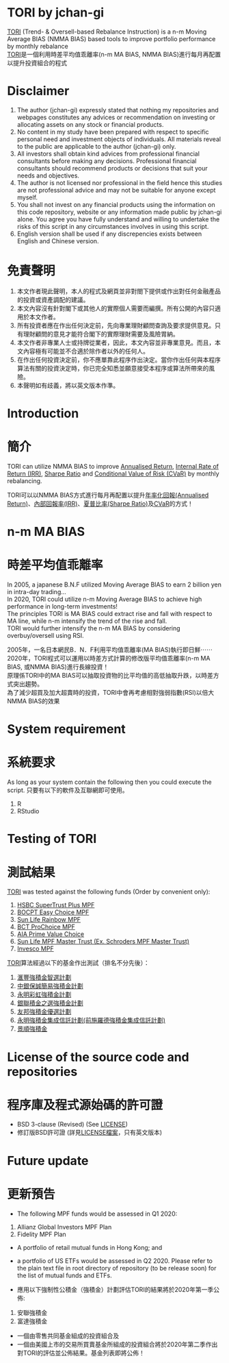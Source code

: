 # TORI by jchan-gi
 [TORI](https://jchan-gi.github.io/TORI/) (Trend- & Oversell-based Rebalance Instruction) is a n-m Moving Average BIAS (NMMA BIAS) based tools to improve portfolio performance by monthly rebalance    
 [TORI](https://jchan-gi.github.io/TORI/)是一個利用時差平均值乖離率(n-m MA BIAS, NMMA BIAS)進行每月再配置以提升投資組合的程式    


# Disclaimer    
1. The author (jchan-gi) expressly stated that nothing my repositories and webpages
constitutes any advices or recommendation on investing or allocating assets on any
stock or financial products.    
2. No content in my study have been prepared with respect to specific personal need
and investment objects of individuals. All materials reveal to the public are applicable
to the author (jchan-gi) only.
3. All investors shall obtain kind advices from professional financial consultants before
making any decisions. Professional financial consultants should recommend products 
or decisions that suit your needs and objectives.    
4. The author is not licensed nor professional in the field hence this studies are not 
professional advice and may not be suitable for anyone except myself.  
5. You shall not invest on any financial products using the information on this code repository, website or any information made public by jchan-gi alone. You agree you have fully understand and willing to undertake the risks of this script in any circumstances involves in using this script.    
6. English version shall be used if any discrepencies exists between English and Chinese version.     
# 免責聲明    
1. 本文作者現此聲明，本人的程式及網頁並非對閤下提供或作出對任何金融產品的投資或資產調配的建議。  
2. 本文內容沒有針對閣下或其他人的實際個人需要而編撰。所有公開的內容只適用於本文作者。   
3. 所有投資者應在作出任何決定前，先向專業理財顧問查詢及要求提供意見。只有理財顧問的意見才能符合閣下的實際理財需要及風險胃納。   
4. 本文作者非專業人士或持牌從業者，因此，本文內容並非專業意見。而且，本文內容極有可能並不合適於除作者以外的任何人。
5. 在作出任何投資決定前，你不應單靠此程序作出決定。當你作出任何與本程序算法有關的投資決定時，你已完全知悉並願意接受本程序或算法所帶來的風險。    
6. 本聲明如有歧義，將以英文版本作準。    


# Introduction     
# 簡介     

TORI can utilize NMMA BIAS to improve [Annualised Return](https://www.investopedia.com/terms/a/annualized-rate.asp), [Internal Rate of Return (IRR)](https://www.investopedia.com/terms/i/irr.asp), [Sharpe Ratio](https://www.investopedia.com/terms/s/sharperatio.asp) and [Conditional Value of Risk (CVaR)](https://en.wikipedia.org/wiki/Expected_shortfall) by monthly rebalancing.    

TORI可以以NMMA BIAS方式進行每月再配置以提升[年率化回報(Annualised Return)](https://www.investopedia.com/terms/a/annualized-rate.asp)、[內部回報率(IRR)](https://www.investopedia.com/terms/i/irr.asp)、[夏普比率(Sharpe Ratio)](https://www.investopedia.com/terms/s/sharperatio.asp)及[CVaR](https://en.wikipedia.org/wiki/Expected_shortfall)的方式！    

# n-m MA BIAS    
# 時差平均值乖離率    
In 2005, a japanese B.N.F utilized Moving Average BIAS to earn 2 billion yen in intra-day trading...    
In 2020, TORI could utilize n-m Moving Average BIAS to achieve high performance in long-term investments!    
The principles TORI is MA BIAS could extract rise and fall with respect to MA line, while n-m intensify the trend of the rise and fall.     
TORI would further intensify the n-m MA BIAS by considering overbuy/oversell using RSI.    

2005年，一名日本網民B．N．F利用平均值乖離率(MA BIAS)執行即日鮮⋯⋯    
2020年，TORI程式可以運用以時差方式計算的修改版平均值乖離率(n-m MA BIAS, 或NMMA BIAS)進行長線投資！    
原理係TORI中的MA BIAS可以抽取投資物的比平均值的高低抽取升跌，以時差方式突出趨勢。    
為了減少超買及加大超賣時的投資，TORI中會再考慮相對強弱指數(RSI)以倍大NMMA BIAS的效果    

# System requirement     
# 系統要求     
As long as your system contain the following then you could execute the script.
只要有以下的軟件及互聯網即可使用。    
1. R    
2. RStudio    


# Testing of TORI     
# 測試結果      
[TORI](https://jchan-gi.github.io/TORI/) was tested against the following funds (Order by convenient only):   
1. [HSBC SuperTrust Plus MPF](https://jchan-gi.github.io/TORI/Results/TORI_MPF_HSBC_v1.pdf)   
2. [BOCPT Easy Choice MPF](https://jchan-gi.github.io/TORI/Results/TORI_MPF_BOCPT_v1.pdf)    
3. [Sun Life Rainbow MPF](https://jchan-gi.github.io/TORI/Results/TORI_MPF_SunLife_Rainbow_v1.pdf)    
4. [BCT ProChoice MPF](https://jchan-gi.github.io/TORI/Results/TORI_MPF_BCT_v1.pdf)      
5. [AIA Prime Value Choice](https://jchan-gi.github.io/TORI/Results/TORI_MPF_AIA_v1.pdf)    
6. [Sun Life MPF Master Trust (Ex. Schroders MPF Master Trust)](https://jchan-gi.github.io/TORI/Results/TORI_MPF_Schroders_v1.pdf)   
7. [Invesco MPF](https://jchan-gi.github.io/TORI/Results/TORI_MPF_Invesco_v1.pdf)    

[TORI](https://jchan-gi.github.io/TORI/)算法經過以下的基金作出測試（排名不分先後）：   
1. [滙豐強積金智選計劃](https://jchan-gi.github.io/TORI/Results/TORI_MPF_HSBC_v1.pdf)   
2. [中銀保誠簡易強積金計劃](https://jchan-gi.github.io/TORI/Results/TORI_MPF_BOCPT_v1.pdf)   
3. [永明彩虹強積金計劃](https://jchan-gi.github.io/TORI/Results/TORI_MPF_SunLife_Rainbow_v1.pdf)    
4. [銀聯積金之選強積金計劃](https://jchan-gi.github.io/TORI/Results/TORI_MPF_BCT_v1.pdf)    
5. [友邦強積金優選計劃](https://jchan-gi.github.io/TORI/Results/TORI_MPF_AIA_v1.pdf)    
6. [永明強積金集成信託計劃(前施羅德強積金集成信託計劃)](https://jchan-gi.github.io/TORI/Results/TORI_MPF_Schroders_v1.pdf)        
7. [景順強積金](https://jchan-gi.github.io/TORI/Results/TORI_MPF_Invesco_v1.pdf)      


# License of the source code and repositories
# 程序庫及程式源始碼的許可證
* BSD 3-clause (Revised) (See [LICENSE](https://github.com/jchan-gi/TORI/blob/master/LICENSE))
* 修訂版BSD許可證 (詳見[LICENSE檔案](https://github.com/jchan-gi/TORI/blob/master/LICENSE)，只有英文版本)

# Future update    
# 更新預告   
* The following MPF funds would be assessed in Q1 2020:    
1. Allianz Global Investors MPF Plan    
2. Fidelity MPF Plan    
* A portfolio of retail mutual funds in Hong Kong; and    
* a portfolio of US ETFs would be assessed in Q2 2020. Please refer to the plain text file in root directory of repository (to be release soon) for the list of mutual funds and ETFs.   

* 應用以下強制性公積金（強積金）計劃評估TORI的結果將於2020年第一季公佈:    
1. 安聯強積金    
2. 富達強積金   
* 一個由零售共同基金組成的投資組合及     
* 一個由美國上市的交易所買賣基金所組成的投資組合將於2020年第二季作出對TORI的評估並公佈結果。基金列表即將公佈！   
